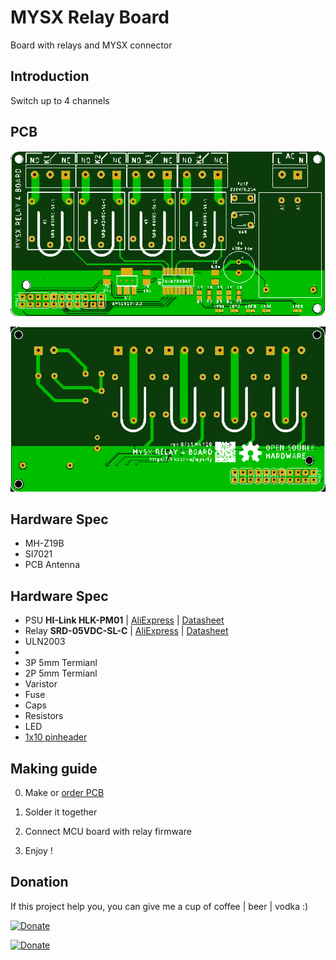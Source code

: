# MYSX Relay Board
Board with relays and MYSX connector

## Introduction

Switch up to 4 channels

## PCB
![TOP](images/pcb-rev0-top.png) 

![Bottom](images/pcb-rev0-bottom.png)

## Hardware Spec
- MH-Z19B
- SI7021
- PCB Antenna

## Hardware Spec
- PSU **HI-Link HLK-PM01** | [AliExpress](https://l.kool.ru/) | [Datasheet](http://www.hlktech.net/product_detail.php?ProId=54)
- Relay **SRD-05VDC-SL-C** | [AliExpress](https://l.kool.ru/) | [Datasheet](datasheets/SRD-05VDC-SL-C.pdf)
- ULN2003
- 
- 3P 5mm Termianl
- 2P 5mm Termianl
- Varistor
- Fuse
- Caps
- Resistors
- LED
- [1x10 pinheader](https://l.kool.ru/hdrf1r)


## Making guide

0. Make or [order PCB](https://jlcpcb.com/) 

1. Solder it together

2. Connect MCU board with relay firmware

3. Enjoy !

## Donation
If this project help you, you can give me a cup of coffee | beer | vodka :)

[![Donate](https://img.shields.io/badge/Donate-Yandex%20Money-blue.svg)](https://money.yandex.ru/to/41001197672478)

[![Donate](https://img.shields.io/badge/Donate-PayPal-blue.svg)](https://www.paypal.me/koolru)

